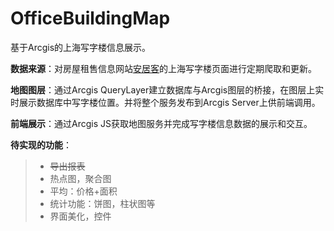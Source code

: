 # OfficeBuildingMap
基于Arcgis的上海写字楼信息展示。

**数据来源**：对房屋租售信息网站[安居客](https://shanghai.anjuke.com/)的上海写字楼页面进行定期爬取和更新。

**地图图层**：通过Arcgis QueryLayer建立数据库与Arcgis图层的桥接，在图层上实时展示数据库中写字楼位置。并将整个服务发布到Arcgis Server上供前端调用。

**前端展示**：通过Arcgis JS获取地图服务并完成写字楼信息数据的展示和交互。

**待实现的功能**：
>* ~~导出报表~~
>* 热点图，聚合图
>* 平均：价格+面积
>* 统计功能：饼图，柱状图等
>* 界面美化，控件
